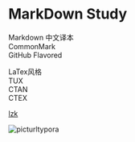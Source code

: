 MarkDown Study
===
Markdown 中文译本 <br>
CommonMark<br>
GitHub Flavored

LaTex风格  
TUX <br>
CTAN <br>
CTEX <br>

[lzk](www.baidu.com "lzk0")

![picturl]()typora